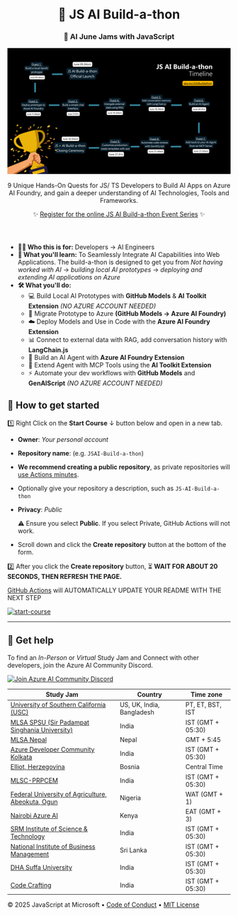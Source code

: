 <header>

# 🚀 JS AI Build-a-thon

### 🤖 AI June Jams with JavaScript

![Timeline for the program](https://github.com/Azure-Samples/JS-AI-Build-a-thon/blob/assets/jsai-buildathon-assets/jsaibuildathon-timeline.png?raw=true)

9 Unique Hands-On Quests for JS/ TS Developers to Build AI Apps on Azure AI Foundry, and gain a deeper understanding of AI Technologies, Tools and Frameworks.

✨ [Register for the online JS AI Build-a-thon Event Series](https://aka.ms/JSAIBuild-a-thon) ✨

</header>

- **👩‍💻 Who this is for:** Developers &#8594; AI Engineers
- **🧠 What you'll learn:** To Seamlessly Integrate AI Capabilities into Web Applications. The build-a-thon is designed to get you from _Not having worked with AI_ &#8594; _building local AI prototypes_ &#8594; _deploying and extending AI applications on Azure_
- **🛠️ What you'll do:** 
   - 💻 Build Local AI Prototypes with **GitHub Models** & **AI Toolkit Extension** _(NO AZURE ACCOUNT NEEDED)_
   - 🔄 Migrate Prototype to Azure **(GitHub Models &#8594; Azure AI Foundry)**
   - ☁️ Deploy Models and Use in Code with the **Azure AI Foundry Extension**
   - 📊 Connect to external data with RAG, add conversation history with **LangChain.js**
   - 🤖 Build an AI Agent with **Azure AI Foundry Extension**
   - 🧰 Extend Agent with MCP Tools using the **AI Toolkit Extension**
   - ⚡ Automate your dev workflows with **GitHub Models** and **GenAIScript** _(NO AZURE ACCOUNT NEEDED)_

## 🏁 How to get started

1️⃣ Right Click on the **Start Course** &#8595; button below and open in a new tab. 

   - **Owner**: _Your personal account_ 
   - **Repository name**: (e.g. `JSAI-Build-a-thon`)
   - **We recommend creating a public repository**, as private repositories will [use Actions minutes](https://docs.github.com/en/billing/managing-billing-for-github-actions/about-billing-for-github-actions).
   - Optionally give your repository a description, such as `JS-AI-Build-a-thon`
   - **Privacy**: _Public_ 
      
      ⚠️ Ensure you select **Public**. If you select Private, GitHub Actions will not work.
   - Scroll down and click the **Create repository** button at the bottom of the form.

2️⃣ After you click the **Create repository** button, ⏳ **WAIT FOR ABOUT 20 SECONDS, THEN REFRESH THE PAGE.**

 [GitHub Actions](https://docs.github.com/actions) will AUTOMATICALLY UPDATE YOUR README WITH THE NEXT STEP


   [![start-course](https://user-images.githubusercontent.com/1221423/235727646-4a590299-ffe5-480d-8cd5-8194ea184546.svg)](https://github.com/new?template_name=JS-AI-Build-a-thon&template_owner=Azure-Samples)
<footer>

---

## 🤝 Get help 

To find an _In-Person_ or _Virtual_ Study Jam and Connect with other developers, join the Azure AI Community Discord.

[![Join Azure AI Community Discord](https://dcbadge.limes.pink/api/server/kzRShWzttr)](https://aka.ms/JSAIonDiscord)

|Study Jam|Country|Time zone|
|---|---|---|
|[University of Southern California (USC)](https://bit.ly/js-ai-buildathon)|US, UK, India, Bangladesh|PT, ET, BST, IST|
|[MLSA SPSU (Sir Padampat Singhania University)](https://forms.cloud.microsoft/r/fNFAuELdk4)|India|IST (GMT + 05:30)|
|[MLSA Nepal](https://forms.cloud.microsoft/r/ANcMqGKrrv)|Nepal|GMT + 5:45|
|[Azure Developer Community Kolkata](https://forms.cloud.microsoft/r/tZLHWTk3Cm )|India|IST (GMT + 05:30)|
|[Elliot, Herzegovina](https://forms.cloud.microsoft/r/MGJ6StHWa4?origin=lprLink)|Bosnia|Central Time|
|[MLSC-PRPCEM](https://globalai.community/chapters/amravati/events/js-ai-build-a-thon/)|India|IST (GMT + 05:30)|
|[Federal University of Agriculture, Abeokuta, Ogun](https://forms.cloud.microsoft/r/eHYGdD2gBr)|Nigeria|WAT (GMT + 1)|
|[Nairobi Azure AI](https://forms.office.com/r/3DK5Z7gqU3)|Kenya|EAT (GMT + 3)|
|[SRM Institute of Science & Technology](https://forms.office.com/r/VQ4f1TXdCv)|India |IST (GMT + 05:30)|
|[National Institute of Business Management](https://shorturl.at/UN509)|Sri Lanka|IST (GMT + 05:30)|
|[DHA Suffa University](https://forms.cloud.microsoft/r/7r1ddkxyfH)|India |IST (GMT + 05:30)|
|[Code Crafting](https://forms.office.com/pages/responsepage.aspx?id=oBzDhDusrk6tEVGdgCM-b034xDCHMYNAl2nq0Nl42JZUMVFaQTJFSEpIT0xYVTc0QUoxWjEyMExNVi4u&route=shorturl)|India|IST (GMT + 05:30)|

&copy; 2025 JavaScript at Microsoft &bull; [Code of Conduct](https://www.contributor-covenant.org/version/2/1/code_of_conduct/code_of_conduct.md) &bull; [MIT License](https://gh.io/mit)
</footer>
